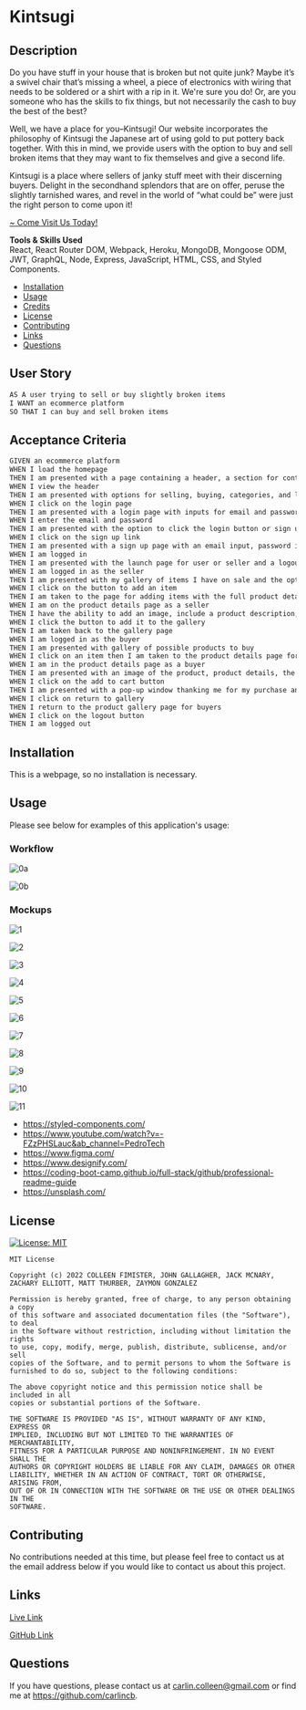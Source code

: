 # Kintsugi

## Description

Do you have stuff in your house that is broken but not quite junk? Maybe it’s a swivel chair that’s missing a wheel, a piece of electronics with wiring that needs to be soldered or a shirt with a rip in it. We're sure you do! Or, are you someone who has the skills to fix things, but not necessarily the cash to buy the best of the best?

Well, we have a place for you–Kintsugi! Our website incorporates the philosophy of Kintsugi the Japanese art of using gold to put pottery back together. With this in mind, we provide users with the option to buy and sell broken items that they may want to fix themselves and give a second life.

Kintsugi is a place where sellers of janky stuff meet with their discerning buyers. Delight in the secondhand splendors that are on offer, peruse the slightly tarnished wares, and revel in the world of “what could be” were just the right person to come upon it!

[~ Come Visit Us Today!](https://kintsugi-johnslist.herokuapp.com/)

**Tools & Skills Used**<br>
React, React Router DOM, Webpack, Heroku, MongoDB, Mongoose ODM, JWT, GraphQL, Node, Express, JavaScript, HTML, CSS, and Styled Components.

- [Installation](#installation)
- [Usage](#usage)
- [Credits](#credits)
- [License](#license)
- [Contributing](#contributing)
- [Links](#links)
- [Questions](#questions)

## User Story

```md
AS A user trying to sell or buy slightly broken items
I WANT an ecommerce platform
SO THAT I can buy and sell broken items
```

## Acceptance Criteria

```md
GIVEN an ecommerce platform
WHEN I load the homepage
THEN I am presented with a page containing a header, a section for content
WHEN I view the header
THEN I am presented with options for selling, buying, categories, and login
WHEN I click on the login page
THEN I am presented with a login page with inputs for email and password
WHEN I enter the email and password
THEN I am presented with the option to click the login button or sign up for a new account
WHEN I click on the sign up link
THEN I am presented with a sign up page with an email input, password input, and sign up button
WHEN I am logged in
THEN I am presented with the launch page for user or seller and a logout button is included in the navbar
WHEN I am logged in as the seller
THEN I am presented with my gallery of items I have on sale and the option to add an item to the gallery
WHEN I click on the button to add an item
THEN I am taken to the page for adding items with the full product details
WHEN I am on the product details page as a seller
THEN I have the ability to add an image, include a product description, include a price, and add it to the gallery
WHEN I click the button to add it to the gallery
THEN I am taken back to the gallery page
WHEN I am logged in as the buyer
THEN I am presented with gallery of possible products to buy
WHEN I click on an item then I am taken to the product details page for buyers
WHEN I am in the product details page as a buyer
THEN I am presented with an image of the product, product details, the item price, and add to cart button
WHEN I click on the add to cart button
THEN I am presented with a pop-up window thanking me for my purchase and a button to return to the gallery
WHEN I click on return to gallery
THEN I return to the product gallery page for buyers
WHEN I click on the logout button
THEN I am logged out
```

## Installation

This is a webpage, so no installation is necessary.

## Usage

Please see below for examples of this application's usage:

### Workflow

![0a](client/public/images/0a.png)

![0b](client/public/images/0b.png)

### Mockups

![1](client/public/images/1.png)

![2](client/public/images/2.png)

![3](client/public/images/3.png)

![4](client/public/images/4.png)

![5](client/public/images/5.png)

![6](client/public/images/6.png)

![7](client/public/images/7.png)

![8](client/public/images/8.png)

![9](client/public/images/9.png)

![10](client/public/images/10.png)

![11](client/public/images/11.png)

- https://styled-components.com/
- https://www.youtube.com/watch?v=-FZzPHSLauc&ab_channel=PedroTech
- https://www.figma.com/
- https://www.designify.com/
- https://coding-boot-camp.github.io/full-stack/github/professional-readme-guide
- https://unsplash.com/

## License

[![License: MIT](https://img.shields.io/badge/License-MIT-yellow.svg)](https://opensource.org/licenses/MIT)<br/>

    MIT License

    Copyright (c) 2022 COLLEEN FIMISTER, JOHN GALLAGHER, JACK MCNARY, ZACHARY ELLIOTT, MATT THURBER, ZAYMON GONZALEZ

    Permission is hereby granted, free of charge, to any person obtaining a copy
    of this software and associated documentation files (the "Software"), to deal
    in the Software without restriction, including without limitation the rights
    to use, copy, modify, merge, publish, distribute, sublicense, and/or sell
    copies of the Software, and to permit persons to whom the Software is
    furnished to do so, subject to the following conditions:

    The above copyright notice and this permission notice shall be included in all
    copies or substantial portions of the Software.

    THE SOFTWARE IS PROVIDED "AS IS", WITHOUT WARRANTY OF ANY KIND, EXPRESS OR
    IMPLIED, INCLUDING BUT NOT LIMITED TO THE WARRANTIES OF MERCHANTABILITY,
    FITNESS FOR A PARTICULAR PURPOSE AND NONINFRINGEMENT. IN NO EVENT SHALL THE
    AUTHORS OR COPYRIGHT HOLDERS BE LIABLE FOR ANY CLAIM, DAMAGES OR OTHER
    LIABILITY, WHETHER IN AN ACTION OF CONTRACT, TORT OR OTHERWISE, ARISING FROM,
    OUT OF OR IN CONNECTION WITH THE SOFTWARE OR THE USE OR OTHER DEALINGS IN THE
    SOFTWARE.

## Contributing

No contributions needed at this time, but please feel free to contact us at the email address below if you would like to contact us about this project.

## Links

[Live Link](https://kintsugi-johnslist.herokuapp.com/)

[GitHub Link](https://github.com/carlincb/johnslist)

## Questions

If you have questions, please contact us at carlin.colleen@gmail.com or find me at https://github.com/carlincb.
